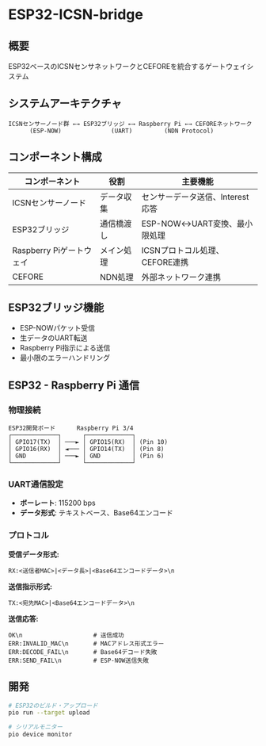 # ESP32-ICSN-bridge

## 概要

ESP32ベースのICSNセンサネットワークとCEFOREを統合するゲートウェイシステム

## システムアーキテクチャ

```
ICSNセンサーノード群 ←→ ESP32ブリッジ ←→ Raspberry Pi ←→ CEFOREネットワーク
      (ESP-NOW)              (UART)         (NDN Protocol)
```

## コンポーネント構成

| コンポーネント | 役割 | 主要機能 |
|---|---|---|
| ICSNセンサーノード | データ収集 | センサーデータ送信、Interest応答 |
| ESP32ブリッジ | 通信橋渡し | ESP-NOW↔UART変換、最小限処理 |
| Raspberry Piゲートウェイ | メイン処理 | ICSNプロトコル処理、CEFORE連携 |
| CEFORE | NDN処理 | 外部ネットワーク連携 |

## ESP32ブリッジ機能

- ESP-NOWパケット受信
- 生データのUART転送
- Raspberry Pi指示による送信
- 最小限のエラーハンドリング

## ESP32 - Raspberry Pi 通信

### 物理接続

```
ESP32開発ボード      Raspberry Pi 3/4
┌─────────────┐      ┌─────────────┐
│ GPIO17(TX)  │ ───► │ GPIO15(RX)  │ (Pin 10)
│ GPIO16(RX)  │ ◄─── │ GPIO14(TX)  │ (Pin 8)
│ GND         │ ───► │ GND         │ (Pin 6)
└─────────────┘      └─────────────┘
```

### UART通信設定

- **ボーレート**: 115200 bps
- **データ形式**: テキストベース、Base64エンコード

### プロトコル

**受信データ形式:**
```
RX:<送信者MAC>|<データ長>|<Base64エンコードデータ>\n
```

**送信指示形式:**
```
TX:<宛先MAC>|<Base64エンコードデータ>\n
```

**送信応答:**
```
OK\n                    # 送信成功
ERR:INVALID_MAC\n       # MACアドレス形式エラー
ERR:DECODE_FAIL\n       # Base64デコード失敗
ERR:SEND_FAIL\n         # ESP-NOW送信失敗
```

## 開発

```bash
# ESP32のビルド・アップロード
pio run --target upload

# シリアルモニター
pio device monitor
```
